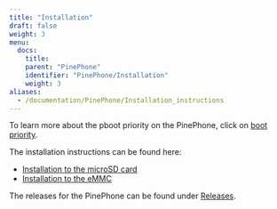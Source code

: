 ```yaml
---
title: "Installation"
draft: false
weight: 3
menu:
  docs:
    title:
    parent: "PinePhone"
    identifier: "PinePhone/Installation"
    weight: 3
aliases:
  - /documentation/PinePhone/Installation_instructions
---
```


To learn more about the pboot priority on the PinePhone, click on [boot priority](/documentation/PinePhone/Installation/Boot_priority).

The installation instructions can be found here:

* [Installation to the microSD card](/documentation/PinePhone/Installation/Installation_to_the_microSD_card)
* [Installation to the eMMC](/documentation/PinePhone/Installation/Installation_to_the_eMMC)

The releases for the PinePhone can be found under [Releases](/documentation/PinePhone/Software/Releases).

